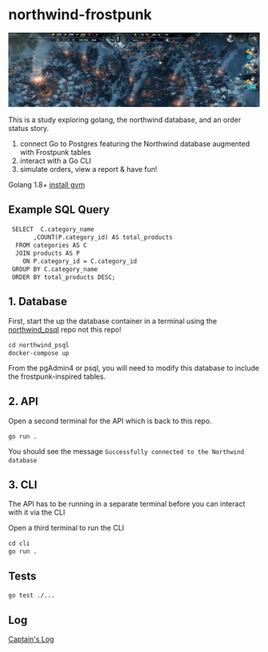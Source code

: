 # northwind-frostpunk
<img src="frostpunk.png" />

This is a study exploring golang, the northwind database, and an order status story.  

1. connect Go to Postgres featuring the Northwind database augmented with Frostpunk tables
2. interact with a Go CLI 
3. simulate orders, view a report & have fun!

Golang 1.8+ [install gvm](https://jimkang.medium.com/install-go-on-mac-with-homebrew-5fa421fc55f5)

## Example SQL Query 

``` 
 SELECT  C.category_name
       ,COUNT(P.category_id) AS total_products
  FROM categories AS C
  JOIN products AS P
    ON P.category_id = C.category_id
 GROUP BY C.category_name
 ORDER BY total_products DESC;
```

## 1. Database

First, start the up the database container in a terminal using the [northwind_psql](https://github.com/pthom/northwind_psql) repo not this repo! 

```
cd northwind_psql
docker-compose up
```

From the pgAdmin4 or psql, you will need to modify this database to include the frostpunk-inspired tables.

## 2. API

Open a second terminal for the API which is back to this repo. 

```
go run . 
```

You should see the message `Successfully connected to the Northwind database` 

## 3. CLI

The API has to be running in a separate terminal before you can interact with it via the CLI

Open a third terminal to run the CLI

```
cd cli
go run . 
```
## Tests

```
go test ./...
```

## Log

[Captain's Log](log/captainsLog.md)

